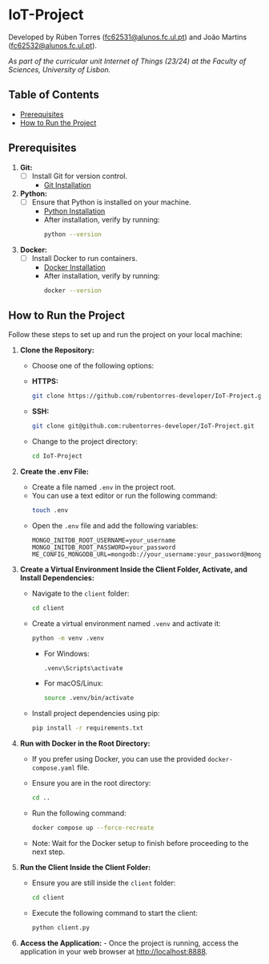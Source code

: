 # IoT-Project

Developed by Rúben Torres (fc62531@alunos.fc.ul.pt) and João Martins (fc62532@alunos.fc.ul.pt).

*As part of the curricular unit Internet of Things (23/24) at the Faculty of Sciences, University of Lisbon.*

## Table of Contents
- [Prerequisites](#prerequisites)
- [How to Run the Project](#how-to-run-the-project)

## Prerequisites

1. **Git:**
    - [ ] Install Git for version control.
        - [Git Installation](https://git-scm.com/book/en/v2/Getting-Started-Installing-Git)

2. **Python:**
    - [ ] Ensure that Python is installed on your machine.
        - [Python Installation](https://www.python.org/downloads/)
        - After installation, verify by running:
            ```bash
            python --version
            ```

3. **Docker:**
    - [ ] Install Docker to run containers.
        - [Docker Installation](https://docs.docker.com/get-docker/)
        - After installation, verify by running:
            ```bash
            docker --version
            ```

## How to Run the Project

Follow these steps to set up and run the project on your local machine:

1. **Clone the Repository:**
    - Choose one of the following options:

    - **HTTPS:**
      ```bash
      git clone https://github.com/rubentorres-developer/IoT-Project.git
      ```

    - **SSH:**
      ```bash
      git clone git@github.com:rubentorres-developer/IoT-Project.git
      ```

    - Change to the project directory:
      ```bash
      cd IoT-Project
      ```

2. **Create the .env File:**
    - Create a file named `.env` in the project root.
    - You can use a text editor or run the following command:
        ```bash
        touch .env
        ```
    - Open the `.env` file and add the following variables:
        ```dotenv
        MONGO_INITDB_ROOT_USERNAME=your_username
        MONGO_INITDB_ROOT_PASSWORD=your_password
        ME_CONFIG_MONGODB_URL=mongodb://your_username:your_password@mongo:27017/
        ```

3. **Create a Virtual Environment Inside the Client Folder, Activate, and Install Dependencies:**
    - Navigate to the `client` folder:
        ```bash
        cd client
        ```
    - Create a virtual environment named `.venv` and activate it:
        ```bash
        python -m venv .venv
        ```
        - For Windows:
            ```bash
            .venv\Scripts\activate
            ```
        - For macOS/Linux:
            ```bash
            source .venv/bin/activate
            ```
    - Install project dependencies using pip:
        ```bash
        pip install -r requirements.txt
        ```

4. **Run with Docker in the Root Directory:**
    - If you prefer using Docker, you can use the provided `docker-compose.yaml` file.
    - Ensure you are in the root directory:
        ```bash
        cd ..
        ```
    - Run the following command:
        ```bash
        docker compose up --force-recreate
        ```

   - Note: Wait for the Docker setup to finish before proceeding to the next step.

5. **Run the Client Inside the Client Folder:**
    - Ensure you are still inside the `client` folder:
        ```bash
        cd client
        ```
    - Execute the following command to start the client:
         ```bash
         python client.py
         ```

6. **Access the Application:**
       - Once the project is running, access the application in your web browser at [http://localhost:8888](http://localhost:8888).

